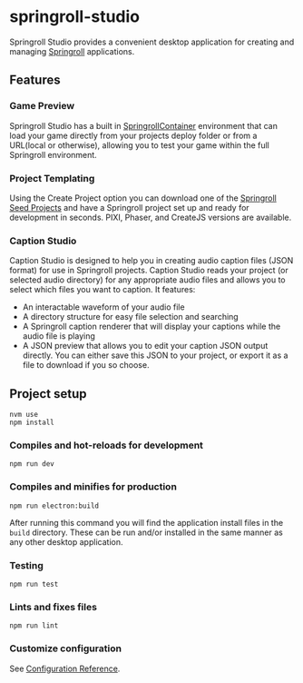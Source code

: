 # springroll-studio

Springroll Studio provides a convenient desktop application for creating and managing [Springroll](https://github.com/SpringRoll/SpringRoll) applications.

## Features

### Game Preview
Springroll Studio has a built in [SpringrollContainer](https://github.com/SpringRoll/SpringRollContainer) environment that can load your game directly from your projects deploy folder or from a URL(local or otherwise), allowing you to test your game within the full Springroll environment.

### Project Templating
Using the Create Project option you can download one of the [Springroll Seed Projects](https://github.com/SpringRoll/Springroll-Seed) and have a Springroll project set up and ready for development in seconds. PIXI, Phaser, and CreateJS versions are available.

### Caption Studio
Caption Studio is designed to help you in creating audio caption files (JSON format) for use in Springroll projects. Caption Studio reads your project (or selected audio directory) for any appropriate audio files and allows you to select which files you want to caption. It features:
- An interactable waveform of your audio file
- A directory structure for easy file selection and searching
- A Springroll caption renderer that will display your captions while the audio file is playing
- A JSON preview that allows you to edit your caption JSON output directly. You can either save this JSON to your project, or export it as a file to download if you so choose.

###

## Project setup
```
nvm use
npm install
```

### Compiles and hot-reloads for development
```
npm run dev
```

### Compiles and minifies for production
```
npm run electron:build
```

After running this command you will find the application install files in the `build` directory. These can be run and/or installed in the same manner as any other desktop application.

### Testing
```
npm run test
```

### Lints and fixes files
```
npm run lint
```


### Customize configuration
See [Configuration Reference](https://cli.vuejs.org/config/).
